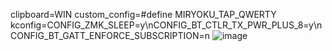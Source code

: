 clipboard=WIN
custom_config=#define MIRYOKU_TAP_QWERTY
kconfig=CONFIG_ZMK_SLEEP=y\nCONFIG_BT_CTLR_TX_PWR_PLUS_8=y\nCONFIG_BT_GATT_ENFORCE_SUBSCRIPTION=n
![image](https://github.com/user-attachments/assets/f143debc-bd1e-4045-80a4-99165557d533)
